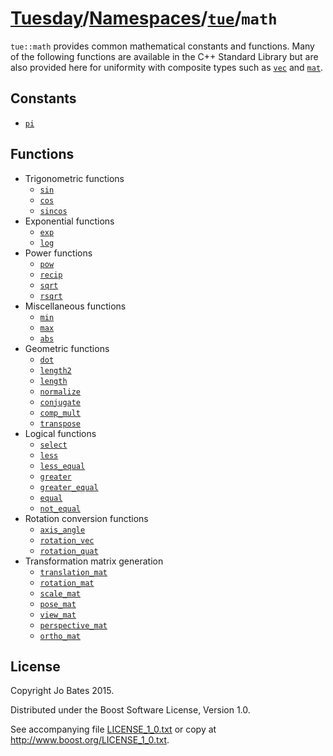 [Tuesday](../../../README.md)/[Namespaces](../namespaces.md)/[`tue`](../tue.md)/`math`
=======================================================================================
`tue::math` provides common mathematical constants and functions. Many of the
following functions are available in the C++ Standard Library but are also
provided here for uniformity with composite types such as
[`vec`](../../headers/vec.md) and [`mat`](../../headers/mat.md).

Constants
---------
- [`pi`](../../headers/math.md)

Functions
---------
- Trigonometric functions
    - [`sin`](../../functions/math/sin.md)
    - [`cos`](../../functions/math/cos.md)
    - [`sincos`](../../functions/math/sincos.md)
- Exponential functions
    - [`exp`](../../functions/math/exp.md)
    - [`log`](../../functions/math/log.md)
- Power functions
    - [`pow`](../../functions/math/pow.md)
    - [`recip`](../../functions/math/recip.md)
    - [`sqrt`](../../functions/math/sqrt.md)
    - [`rsqrt`](../../functions/math/rsqrt.md)
- Miscellaneous functions
    - [`min`](../../functions/math/min.md)
    - [`max`](../../functions/math/max.md)
    - [`abs`](../../functions/math/abs.md)
- Geometric functions
    - [`dot`](../../functions/math/dot.md)
    - [`length2`](../../functions/math/length2.md)
    - [`length`](../../functions/math/length.md)
    - [`normalize`](../../functions/math/normalize.md)
    - [`conjugate`](../../functions/math/conjugate.md)
    - [`comp_mult`](../../functions/math/comp_mult.md)
    - [`transpose`](../../functions/math/transpose.md)
- Logical functions
    - [`select`](../../functions/math/select.md)
    - [`less`](../../functions/math/less.md)
    - [`less_equal`](../../functions/math/less_equal.md)
    - [`greater`](../../functions/math/greater.md)
    - [`greater_equal`](../../functions/math/greater_equal.md)
    - [`equal`](../../functions/math/equal.md)
    - [`not_equal`](../../functions/math/not_equal.md)
- Rotation conversion functions
    - [`axis_angle`](../../functions/math/axis_angle.md)
    - [`rotation_vec`](../../functions/math/rotation_vec.md)
    - [`rotation_quat`](../../functions/math/rotation_quat.md)
- Transformation matrix generation
    - [`translation_mat`](../../functions/math/translation_mat.md)
    - [`rotation_mat`](../../functions/math/rotation_mat.md)
    - [`scale_mat`](../../functions/math/scale_mat.md)
    - [`pose_mat`](../../functions/math/pose_mat.md)
    - [`view_mat`](../../functions/math/view_mat.md)
    - [`perspective_mat`](../../functions/math/perspective_mat.md)
    - [`ortho_mat`](../../functions/math/ortho_mat.md)

License
-------
Copyright Jo Bates 2015.

Distributed under the Boost Software License, Version 1.0.

See accompanying file [LICENSE_1_0.txt](../../../LICENSE_1_0.txt) or copy at
http://www.boost.org/LICENSE_1_0.txt.
